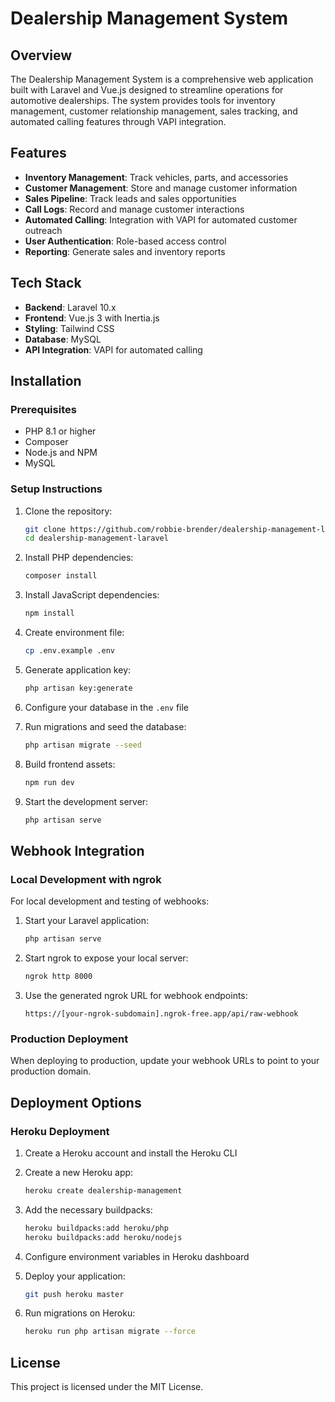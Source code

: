 # Dealership Management System

## Overview

The Dealership Management System is a comprehensive web application built with Laravel and Vue.js designed to streamline operations for automotive dealerships. The system provides tools for inventory management, customer relationship management, sales tracking, and automated calling features through VAPI integration.

## Features

- **Inventory Management**: Track vehicles, parts, and accessories
- **Customer Management**: Store and manage customer information
- **Sales Pipeline**: Track leads and sales opportunities
- **Call Logs**: Record and manage customer interactions
- **Automated Calling**: Integration with VAPI for automated customer outreach
- **User Authentication**: Role-based access control
- **Reporting**: Generate sales and inventory reports

## Tech Stack

- **Backend**: Laravel 10.x
- **Frontend**: Vue.js 3 with Inertia.js
- **Styling**: Tailwind CSS
- **Database**: MySQL
- **API Integration**: VAPI for automated calling

## Installation

### Prerequisites

- PHP 8.1 or higher
- Composer
- Node.js and NPM
- MySQL

### Setup Instructions

1. Clone the repository:
   ```bash
   git clone https://github.com/robbie-brender/dealership-management-laravel.git
   cd dealership-management-laravel
   ```

2. Install PHP dependencies:
   ```bash
   composer install
   ```

3. Install JavaScript dependencies:
   ```bash
   npm install
   ```

4. Create environment file:
   ```bash
   cp .env.example .env
   ```

5. Generate application key:
   ```bash
   php artisan key:generate
   ```

6. Configure your database in the `.env` file

7. Run migrations and seed the database:
   ```bash
   php artisan migrate --seed
   ```

8. Build frontend assets:
   ```bash
   npm run dev
   ```

9. Start the development server:
   ```bash
   php artisan serve
   ```

## Webhook Integration

### Local Development with ngrok

For local development and testing of webhooks:

1. Start your Laravel application:
   ```bash
   php artisan serve
   ```

2. Start ngrok to expose your local server:
   ```bash
   ngrok http 8000
   ```

3. Use the generated ngrok URL for webhook endpoints:
   ```
   https://[your-ngrok-subdomain].ngrok-free.app/api/raw-webhook
   ```

### Production Deployment

When deploying to production, update your webhook URLs to point to your production domain.

## Deployment Options

### Heroku Deployment

1. Create a Heroku account and install the Heroku CLI
2. Create a new Heroku app:
   ```bash
   heroku create dealership-management
   ```

3. Add the necessary buildpacks:
   ```bash
   heroku buildpacks:add heroku/php
   heroku buildpacks:add heroku/nodejs
   ```

4. Configure environment variables in Heroku dashboard

5. Deploy your application:
   ```bash
   git push heroku master
   ```

6. Run migrations on Heroku:
   ```bash
   heroku run php artisan migrate --force
   ```

## License

This project is licensed under the MIT License.

